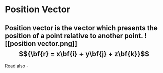 # Position Vector
Position vector is the vector which presents the position of a point relative to another point.
![[position vector.png]]
$${\bf{r} = x\bf{i} + y\bf{j} + z\bf{k}}$$
---
Read also - 